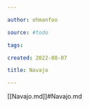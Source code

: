 ```yaml
---

author: ohmanfoo

source: #todo

tags: 

created: 2022-08-07

title: Navajo

---
```

[[Navajo.md]]#Navajo.md